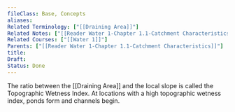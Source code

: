 ```yaml
---
fileClass: Base, Concepts
aliases: 
Related Terminology: ["[[Draining Area]]"]
Related Notes: ["[[Reader Water 1-Chapter 1.1-Catchment Characteristics]]"]
Related Courses: ["[[Water 1]]"]
Parents: ["[[Reader Water 1-Chapter 1.1-Catchment Characteristics]]"]
title: 
Draft: 
Status: Done
---
```

The ratio between the [[Draining Area]] and the local slope is called the Topographic Wetness Index. At locations with a high topographic wetness index, ponds form and channels begin. 
